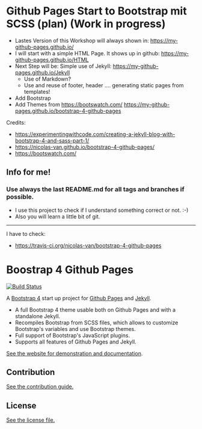 # Github Pages Start to Bootstrap mit SCSS (plan) (Work in progress)
* Lastes Version of this Workshop will always shown in: https://my-github-pages.github.io/
* I will start with a simple HTML Page. It shows up in github: https://my-github-pages.github.io/HTML   
* Next Step will be: Simple use of Jekyll: https://my-github-pages.github.io/Jekyll
  * Use of Markdown?
  * Use and reuse of footer, header .... generating static pages from templates! 
* Add Bootstrap
* Add Themes from https://bootswatch.com/ https://my-github-pages.github.io/bootstrap-4-github-pages

Credits:
* https://experimentingwithcode.com/creating-a-jekyll-blog-with-bootstrap-4-and-sass-part-1/
* https://nicolas-van.github.io/bootstrap-4-github-pages/
* https://bootswatch.com/

## Info for me!

### Use always the last README.md for all tags and branches if possible. 
* I use this project to check if I understand something correct or not. :-)
* Also you will learn a little bit of git.

---------- 

I have to check:
* https://travis-ci.org/nicolas-van/bootstrap-4-github-pages

# Boostrap 4 Github Pages

[![Build Status](https://travis-ci.org/nicolas-van/bootstrap-4-github-pages.svg?branch=master)](https://travis-ci.org/nicolas-van/bootstrap-4-github-pages)

A [Bootstrap 4](https://getbootstrap.com/) start up project for [Github Pages](https://pages.github.com/) and [Jekyll](https://jekyllrb.com/).

* A full Bootstrap 4 theme usable both on Github Pages and with a standalone Jekyll.
* Recompiles Bootstrap from SCSS files, which allows to customize Bootstrap's variables and use Bootstrap themes.
* Full support of Bootstrap's JavaScript plugins.
* Supports all features of Github Pages and Jekyll.

[See the website for demonstration and documentation](https://nicolas-van.github.io/bootstrap-4-github-pages/).

## Contribution

[See the contribution guide.](./CONTRIBUTING.md)

## License

[See the license file.](./LICENSE.md)
